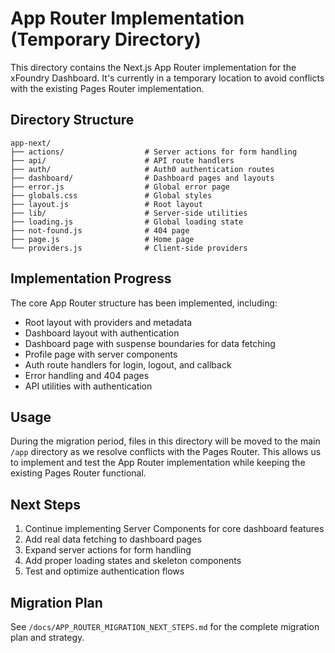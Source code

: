 # App Router Implementation (Temporary Directory)

This directory contains the Next.js App Router implementation for the xFoundry Dashboard. It's currently in a temporary location to avoid conflicts with the existing Pages Router implementation.

## Directory Structure

```
app-next/
├── actions/                  # Server actions for form handling
├── api/                      # API route handlers
├── auth/                     # Auth0 authentication routes
├── dashboard/                # Dashboard pages and layouts
├── error.js                  # Global error page
├── globals.css               # Global styles
├── layout.js                 # Root layout
├── lib/                      # Server-side utilities
├── loading.js                # Global loading state
├── not-found.js              # 404 page
├── page.js                   # Home page
└── providers.js              # Client-side providers
```

## Implementation Progress

The core App Router structure has been implemented, including:

- Root layout with providers and metadata
- Dashboard layout with authentication
- Dashboard page with suspense boundaries for data fetching
- Profile page with server components
- Auth route handlers for login, logout, and callback
- Error handling and 404 pages
- API utilities with authentication

## Usage

During the migration period, files in this directory will be moved to the main `/app` directory as we resolve conflicts with the Pages Router. This allows us to implement and test the App Router implementation while keeping the existing Pages Router functional.

## Next Steps

1. Continue implementing Server Components for core dashboard features
2. Add real data fetching to dashboard pages
3. Expand server actions for form handling
4. Add proper loading states and skeleton components
5. Test and optimize authentication flows

## Migration Plan

See `/docs/APP_ROUTER_MIGRATION_NEXT_STEPS.md` for the complete migration plan and strategy.